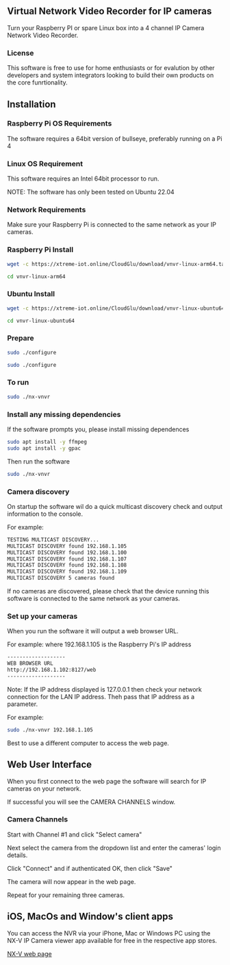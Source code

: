 ## Virtual Network Video Recorder for IP cameras
Turn your Raspberry PI or spare Linux box into a 4 channel IP Camera Network Video Recorder.

### License
This software is free to use for home enthusiasts or for evalution by other developers and system integrators looking to build their own products on the core funrtionality.

## Installation

### Raspberry Pi OS Requirements
The software requires a 64bit version of bullseye, preferably running on a Pi 4

### Linux OS Requirement
This software requires an Intel 64bit processor to run.

NOTE: The software has only been tested on Ubuntu 22.04

### Network Requirements
Make sure your Raspberry Pi is connected to the same network as your IP cameras.

### Raspberry Pi Install

```sh
wget -c https://xtreme-iot.online/CloudGlu/download/vnvr-linux-arm64.tar.gz -O - | tar -xz
```
```sh
cd vnvr-linux-arm64
```


### Ubuntu Install

```sh
wget -c https://xtreme-iot.online/CloudGlu/download/vnvr-linux-ubuntu64.tar.gz -O - | tar -xz
```
```sh
cd vnvr-linux-ubuntu64
```


### Prepare
```sh
sudo ./configure
```

```sh
sudo ./configure
```

### To run
```sh
sudo ./nx-vnvr
```

### Install any missing dependencies
If the software prompts you, please install missing dependences

```sh
sudo apt install -y ffmpeg
sudo apt install -y gpac
```
Then run the software
```sh
sudo ./nx-vnvr
```
### Camera discovery

On startup the software wil do a quick multicast discovery check and output information to the console.

For example:

```sh
TESTING MULTICAST DISCOVERY...
MULTICAST DISCOVERY found 192.168.1.105
MULTICAST DISCOVERY found 192.168.1.100
MULTICAST DISCOVERY found 192.168.1.107
MULTICAST DISCOVERY found 192.168.1.108
MULTICAST DISCOVERY found 192.168.1.109
MULTICAST DISCOVERY 5 cameras found
```

If no cameras are discovered, please check that the device running this software is connected to the same network as your cameras.

### Set up your cameras
When you run the software it will output a web browser URL.

For example: where 192.168.1.105 is the Raspberry Pi's IP address

```sh
-------------------
WEB BROWSER URL
http://192.168.1.102:8127/web
-------------------
```

Note: If the IP address displayed is 127.0.0.1 then check your network connection for the LAN IP address. Theh pass that IP address as a parameter.

For example:
```sh
sudo ./nx-vnvr 192.168.1.105
```

Best to use a different computer to access the web page.

## Web User Interface

When you first connect to the web page the software will search for IP cameras on your network.

If successful you will see the CAMERA CHANNELS window.

### Camera Channels
Start with Channel #1 and click "Select camera"

Next select the camera from the dropdown list and enter the cameras' login details.

Click "Connect" and if authenticated OK, then click "Save"

The camera will now appear in the web page.

Repeat for your remaining three cameras.

## iOS, MacOs and Window's client apps
You can access the NVR via your iPhone, Mac or Windows PC using the NX-V IP Camera viewer app available for free in the respective app stores.

[NX-V web page](https://nx-v.uk)

			
